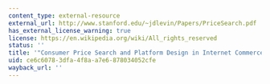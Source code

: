 ```yaml
---
content_type: external-resource
external_url: http://www.stanford.edu/~jdlevin/Papers/PriceSearch.pdf
has_external_license_warning: true
license: https://en.wikipedia.org/wiki/All_rights_reserved
status: ''
title: '"Consumer Price Search and Platform Design in Internet Commerce." (PDF)'
uid: ce6c6078-3dfa-4f8a-a7e6-878034052cfe
wayback_url: ''
---
```

